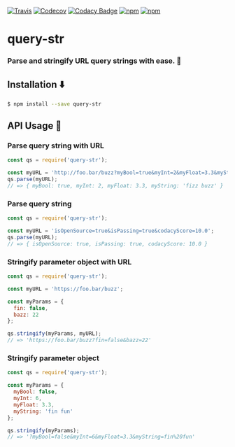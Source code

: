 [![Travis](https://img.shields.io/travis/Charliekenney23/query-str.svg)](https://travis-ci.org/Charliekenney23/query-str)
[![Codecov](https://img.shields.io/codecov/c/github/Charliekenney23/query-str.svg)](https://codecov.io/gh/Charliekenney23/query-str)
[![Codacy Badge](https://api.codacy.com/project/badge/Grade/5b2bd8ad55194a5eaa2bb0537d5f6960)](https://www.codacy.com/app/charlesc.kenney/query-str?utm_source=github.com&amp;utm_medium=referral&amp;utm_content=Charliekenney23/query-str&amp;utm_campaign=Badge_Grade)
[![npm](https://img.shields.io/npm/v/query-str.svg)](https://www.npmjs.com/package/query-str)
[![npm](https://img.shields.io/npm/dw/query-str.svg)]()

query-str
======
### Parse and stringify URL query strings with ease. 🚀
## Installation ⬇️
```bash
$ npm install --save query-str
```
API Usage 📝
-----
### Parse query string with URL
```js
const qs = require('query-str');

const myURL = 'http://foo.bar/buzz?myBool=true&myInt=2&myFloat=3.3&myString=fizz%20buzz';
qs.parse(myURL);
// => { myBool: true, myInt: 2, myFloat: 3.3, myString: 'fizz buzz' }
```

### Parse query string
```js
const qs = require('query-str');

const myURL = 'isOpenSource=true&isPassing=true&codacyScore=10.0';
qs.parse(myURL);
// => { isOpenSource: true, isPassing: true, codacyScore: 10.0 }
```

### Stringify parameter object with URL
```js
const qs = require('query-str');

const myURL = 'https://foo.bar/buzz';

const myParams = {
  fin: false,
  bazz: 22
};

qs.stringify(myParams, myURL);
// => 'https://foo.bar/buzz?fin=false&bazz=22'
```

### Stringify parameter object
```js
const qs = require('query-str');

const myParams = {
  myBool: false,
  myInt: 6,
  myFloat: 3.3,
  myString: 'fin fun'
};

qs.stringify(myParams);
// => '?myBool=false&myInt=6&myFloat=3.3&myString=fin%20fun'
```
